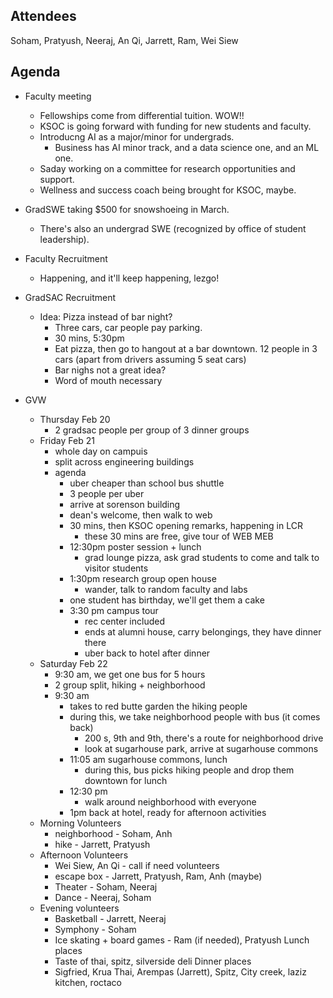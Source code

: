 ## Attendees
Soham, Pratyush, Neeraj, An Qi, Jarrett, Ram, Wei Siew

## Agenda

- Faculty meeting
    - Fellowships come from differential tuition. WOW!!
    - KSOC is going forward with funding for new students and faculty.
    - Introducng AI as a major/minor for undergrads.
        - Business has AI minor track, and a data science one, and an ML one.
    - Saday working on a committee for research opportunities and support.
    - Wellness and success coach being brought for KSOC, maybe.

- GradSWE taking $500 for snowshoeing in March. 
    - There's also an undergrad SWE (recognized by office of student leadership).


- Faculty Recruitment
    - Happening, and it'll keep happening, lezgo!

- GradSAC Recruitment
    - Idea: Pizza instead of bar night?
        - Three cars, car people pay parking.
        - 30 mins, 5:30pm
        - Eat pizza, then go to hangout at a bar downtown. 12 people in 3 cars (apart from drivers assuming 5 seat cars)
        - Bar nighs not a great idea?
        - Word of mouth necessary


- GVW
    - Thursday Feb 20
        - 2 gradsac people per group of 3 dinner groups
    - Friday Feb 21
        - whole day on campuis
        - split across engineering buildings
        - agenda
            - uber cheaper than school bus shuttle
            - 3 people per uber
            - arrive at sorenson building
            - dean's welcome, then walk to web
            - 30 mins, then KSOC opening remarks, happening in LCR
                - these 30 mins are free, give tour of WEB MEB
            - 12:30pm poster session + lunch
                - grad lounge pizza, ask grad students to come and talk to visitor students
            - 1:30pm research group open house
                - wander, talk to random faculty and labs
            - one student has birthday, we'll get them a cake
            - 3:30 pm campus tour
                - rec center included
                - ends at alumni house, carry belongings, they have dinner there
                - uber back to hotel after dinner
    - Saturday Feb 22
        - 9:30 am, we get one bus for 5 hours
        - 2 group split, hiking + neighborhood
        - 9:30 am
            - takes to red butte garden the hiking people
            - during this, we take neighborhood people with bus (it comes back)
                - 200 s, 9th and 9th, there's a route for neighborhood drive
                - look at sugarhouse park, arrive at sugarhouse commons
            - 11:05 am sugarhouse commons, lunch
                - during this, bus picks hiking people and drop them downtown for lunch
            - 12:30 pm
                - walk around neighborhood with everyone
            - 1pm back at hotel, ready for afternoon activities
    - Morning Volunteers
        - neighborhood - Soham, Anh
        - hike - Jarrett, Pratyush
    - Afternoon Volunteers
        - Wei Siew, An Qi - call if need volunteers
        - escape box - Jarrett, Pratyush, Ram, Anh (maybe)
        - Theater - Soham, Neeraj
        - Dance - Neeraj, Soham
    - Evening volunteers
        - Basketball - Jarrett, Neeraj
        - Symphony - Soham
        - Ice skating + board games - Ram (if needed), Pratyush
    Lunch places
        - Taste of thai, spitz, silverside deli
    Dinner places
        - Sigfried, Krua Thai, Arempas (Jarrett), Spitz, City creek, laziz kitchen, roctaco







